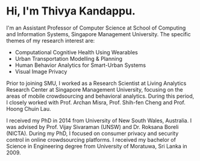 <h1> Hi, I'm Thivya Kandappu.</h1>

I'm an Assistant Professor of Computer Science at School of Computing and Information Systems, Singapore Management University. The specific themes of my research interest are:
<ul>
  <li>Computational Cognitive Health Using Wearables</li>
  <li>Urban Transportation Modelling & Planning</li>
  <li>Human Behavior Analytics for Smart-Urban Systems</li>
  <li>Visual Image Privacy</li>
</ul>


Prior to joining SMU, I worked as a Research Scientist at Living Analytics Research Center at Singapore Management University, focusing on the areas of mobile crowdsourcing and behavioral analytics. During this period, I closely worked with Prof. Archan Misra, Prof. Shih-fen Cheng and Prof. Hoong Chuin Lau.

I received my PhD in 2014 from University of New South Wales, Australia. I was advised by Prof. Vijay Sivaraman (UNSW) and Dr. Roksana Boreli (NICTA). During my PhD, I focused on consumer privacy and security control in online crowdsourcing platforms. I received my bachelor of Science in Engineering degree from University of Moratuwa, Sri Lanka in 2009. 
